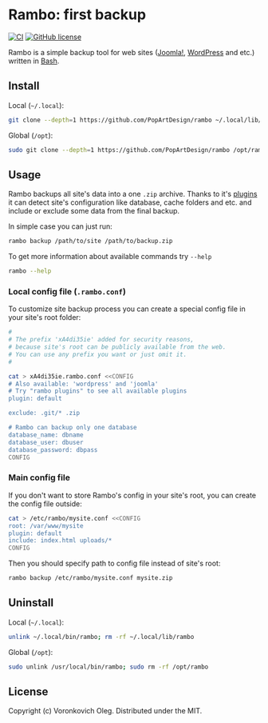 # Rambo: first backup

[![CI](https://github.com/PopArtDesign/rambo/actions/workflows/ci.yaml/badge.svg)](https://github.com/PopArtDesign/rambo/actions/workflows/ci.yaml)
[![GitHub license](https://img.shields.io/github/license/PopArtDesign/rambo)](https://github.com/PopArtDesign/rambo/blob/main/LICENSE)

Rambo is a simple backup tool for web sites ([Joomla!](https://www.joomla.org/), [WordPress](https://wordpress.org/) and etc.) written in [Bash](https://www.gnu.org/software/bash/).

## Install

Local (`~/.local`):

```sh
git clone --depth=1 https://github.com/PopArtDesign/rambo ~/.local/lib/rambo && ln -s ~/.local/lib/rambo/bin/rambo ~/.local/bin/rambo
```

Global (`/opt`):

```sh
sudo git clone --depth=1 https://github.com/PopArtDesign/rambo /opt/rambo && sudo ln -s /opt/rambo/bin/rambo /usr/local/bin/rambo
```

## Usage

Rambo backups all site's data into a one `.zip` archive. Thanks to it's [plugins](./plugin) it can detect site's configuration like database, cache folders and etc. and include or exclude some data from the final backup.

In simple case you can just run:

```sh
rambo backup /path/to/site /path/to/backup.zip
```

To get more information about available commands try `--help`

```sh
rambo --help
```

### Local config file (`.rambo.conf`)

To customize site backup process you can create a special config file in your site's root folder:

```sh
#
# The prefix 'xA4di35ie' added for security reasons, 
# because site's root can be publicly available from the web.
# You can use any prefix you want or just omit it.
#

cat > xA4di35ie.rambo.conf <<CONFIG
# Also available: 'wordpress' and 'joomla'
# Try "rambo plugins" to see all available plugins
plugin: default

exclude: .git/* .zip

# Rambo can backup only one database
database_name: dbname
database_user: dbuser
database_password: dbpass
CONFIG
```

### Main config file

If you don't want to store Rambo's config in your site's root, you can create the config file outside:

```sh
cat > /etc/rambo/mysite.conf <<CONFIG
root: /var/www/mysite
plugin: default
include: index.html uploads/*
CONFIG
```

Then you should specify path to config file instead of site's root:

```sh
rambo backup /etc/rambo/mysite.conf mysite.zip
```

## Uninstall

Local (`~/.local`):

```sh
unlink ~/.local/bin/rambo; rm -rf ~/.local/lib/rambo
```

Global (`/opt`):

```sh
sudo unlink /usr/local/bin/rambo; sudo rm -rf /opt/rambo
```

## License

Copyright (c) Voronkovich Oleg. Distributed under the MIT.
